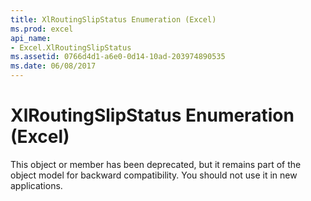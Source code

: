 ```yaml
---
title: XlRoutingSlipStatus Enumeration (Excel)
ms.prod: excel
api_name:
- Excel.XlRoutingSlipStatus
ms.assetid: 0766d4d1-a6e0-0d14-10ad-203974890535
ms.date: 06/08/2017
---
```



# XlRoutingSlipStatus Enumeration (Excel)

This object or member has been deprecated, but it remains part of the object model for backward compatibility. You should not use it in new applications.


